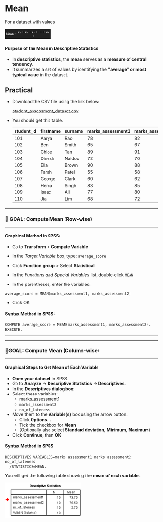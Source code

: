 

# Mean

For a dataset with values

<img src="./../../images/image-20250711195430204.png" width='30%'>

#### **Purpose of the Mean in Descriptive Statistics**

- In **descriptive statistics**, the **mean** serves as a **measure of central tendency**. 
- It summarizes a set of values by identifying the **"average" or most typical value** in the dataset.



## Practical

- Download the CSV file using the link below:

   [student_assessment_dataset.csv](./../../datasets/skewness_dataset.csv) 

- You should get this table.

  | student_id | firstname | surname | marks_assessment1 | marks_assessment2 | no_of_lateness |
  | ---------- | --------- | ------- | ----------------- | ----------------- | -------------- |
  | 101        | Aarya     | Rao     | 78                | 82                | 2              |
  | 102        | Ben       | Smith   | 65                | 67                | 5              |
  | 103        | Chloe     | Tan     | 89                | 91                | 1              |
  | 104        | Dinesh    | Naidoo  | 72                | 70                | 3              |
  | 105        | Ella      | Brown   | 90                | 88                | 0              |
  | 106        | Farah     | Patel   | 55                | 58                | 6              |
  | 107        | George    | Clark   | 60                | 62                | 4              |
  | 108        | Hema      | Singh   | 83                | 85                | 1              |
  | 109        | Isaac     | Ali     | 77                | 80                | 2              |
  | 110        | Jia       | Lim     | 68                | 72                | 3              |

  #### 

***

### 🔹 GOAL: Compute Mean (Row-wise)

***

#### Graphical Method in SPSS:

- Go to **Transform** > **Compute Variable**

- In the *Target Variable* box, type: `average_score`

- Click **Function group** > Select **Statistical**

- In the *Functions and Special Variables* list, double-click `MEAN`

- In the parentheses, enter the variables:

```SPSS
average_score = MEAN(marks_assessment1, marks_assessment2)
```

- Click OK

#### Syntax Method in SPSS:

```SPSS
COMPUTE average_score = MEAN(marks_assessment1, marks_assessment2).
EXECUTE.
```

***



***

### 🔹GOAL: Compute Mean (Column-wise)

***

#### Graphical Steps to Get Mean of Each Variable

- **Open your dataset** in SPSS.
- Go to **Analyze** → **Descriptive Statistics** → **Descriptives**.
- In the **Descriptives dialog box**:
- Select these variables:
  - marks_assessment1
  - `marks_assessment2`
  - `no_of_lateness`
- Move them to the **Variable(s)** box using the arrow button.
  - Click **Options…**
  - Tick the checkbox for **Mean**
  - (Optionally also select **Standard deviation**, **Minimum**, **Maximum**)
- Click **Continue**, then **OK**

#### Syntax Method in SPSS

```spss
DESCRIPTIVES VARIABLES=marks_assessment1 marks_assessment2 no_of_lateness 
  /STATISTICS=MEAN.
```

 You will get the following table showing the **mean of each variable**.

<img src="./../../images/image-20250711202815498.png" width=50% align='center'>

